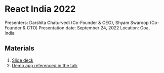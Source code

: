 # React India 2022

Presenters: Darshita Chaturvedi (Co-Founder & CEO), Shyam Swaroop (Co-Founder & CTO)
Presentation date: September 24, 2022
Location: Goa, India

## Materials

1. [Slide deck](React\sIndia\s2022.pdf)
2. [Demo app referenced in the talk](https://codesandbox.io/s/react-anti-patterns-43w3sy?file=/src/pages/Incorrect.tsx)
